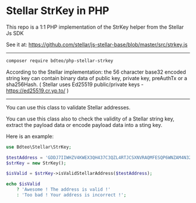 # Stellar StrKey in PHP
This repo is a 1:1 PHP implementation of the StrKey helper from the Stellar Js SDK

See it at: https://github.com/stellar/js-stellar-base/blob/master/src/strkey.js

----
```bash
composer require bdteo/php-stellar-strkey
```

According to the Stellar implementation: the 56 character base32 encoded string key can contain binary data of public key, private key, preAuthTx or a sha256Hash.
( Stellar uses Ed25519 public/private keys - https://ed25519.cr.yp.to/ )

----

You can use this class to validate Stellar addresses.
 
You can use this class also to check the validity of a Stellar string key, extract the payload data or encode payload data into a sting key. 

Here is an example:

```php
use Bdteo\Stellar\StrKey;

$testAddress = 'GDDJ7IIWHZV4KWEX3QH437C3QZL4RTJCSXNVRAQMFESQP6WNZAM4N32Y';
$strKey = new StrKey();

$isValid = $strKey->isValidStellarAddress($testAddress);

echo $isValid
    ? 'Awesome ! The address is valid !'
    : 'Too bad ! Your address is incorrect !'; 
```



